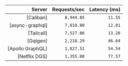 <!-- PERFORMANCE_RESULTS_START -->

| Server | Requests/sec | Latency (ms) |
|--------:|--------------:|--------------:|
| [Caliban] | `8,944.85` | `11.55` |
| [async-graphql] | `7,810.00` | `12.81` |
| [Tailcall] | `7,527.06` | `13.26` |
| [Gqlgen] | `2,218.29` | `46.64` |
| [Apollo GraphQL] | `1,827.51` | `54.54` |
| [Netflix DGS] | `1,355.08` | `77.57` |

<!-- PERFORMANCE_RESULTS_END -->
